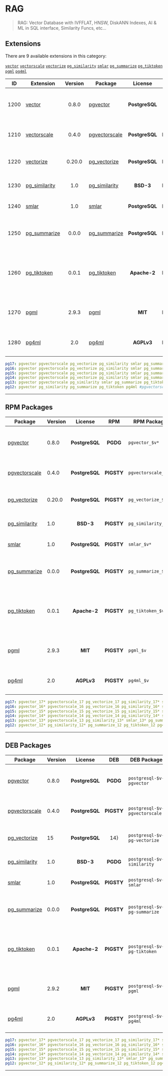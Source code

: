 # RAG


> RAG: Vector Database with IVFFLAT, HNSW, DiskANN Indexes, AI & ML in SQL interface, Similarity Funcs, etc... 
## Extensions


There are 9 available extensions in this category:

[`vector`](/vector) [`vectorscale`](/vectorscale) [`vectorize`](/vectorize) [`pg_similarity`](/pg_similarity) [`smlar`](/smlar) [`pg_summarize`](/pg_summarize) [`pg_tiktoken`](/pg_tiktoken) [`pgml`](/pgml) [`pg4ml`](/pg4ml)


| ID | Extension | Version | Package | License | RPM | DEB | Website | `Bin` | `LOAD` | `DYLIB` | `DDL` | Description |
|:--:|-----------|:-------:|---------|:-------:|:---:|:---:|:-------:|:-----:|:------:|:-------:|:-----:|-------------|
| 1200 | [vector](/vector) | 0.8.0 | [pgvector](/vector) | **<span class="tcblue">PostgreSQL</span>** | **<span class="tccyan">PGDG</span>** | **<span class="tccyan">PGDG</span>** | [LINK](https://github.com/pgvector/pgvector) |  |  | <span class="tcblue">✔</span> | <span class="tcblue">✔</span> | vector data type and ivfflat and hnsw access methods |
| 1210 | [vectorscale](/vectorscale) | 0.4.0 | [pgvectorscale](/vectorscale) | **<span class="tcblue">PostgreSQL</span>** | **<span class="tcwarn">PIGSTY</span>** | **<span class="tcwarn">PIGSTY</span>** | [LINK](https://github.com/timescale/pgvectorscale) |  |  | <span class="tcblue">✔</span> | <span class="tcblue">✔</span> | pgvectorscale:  Advanced indexing for vector data |
| 1220 | [vectorize](/vectorize) | 0.20.0 | [pg_vectorize](/vectorize) | **<span class="tcblue">PostgreSQL</span>** | **<span class="tcwarn">PIGSTY</span>** | 14} | [LINK](https://github.com/tembo-io/pg_vectorize) |  |  | <span class="tcblue">✔</span> | <span class="tcblue">✔</span> | The simplest way to do vector search on Postgres |
| 1230 | [pg_similarity](/pg_similarity) | 1.0 | [pg_similarity](/pg_similarity) | **<span class="tcblue">BSD-3</span>** | **<span class="tcwarn">PIGSTY</span>** | **<span class="tccyan">PGDG</span>** | [LINK](https://github.com/eulerto/pg_similarity) |  |  | <span class="tcblue">✔</span> | <span class="tcblue">✔</span> | support similarity queries |
| 1240 | [smlar](/smlar) | 1.0 | [smlar](/smlar) | **<span class="tcblue">PostgreSQL</span>** | **<span class="tcwarn">PIGSTY</span>** | **<span class="tcwarn">PIGSTY</span>** | [LINK](https://github.com/jirutka/smlar) |  |  | <span class="tcblue">✔</span> | <span class="tcblue">✔</span> | Effective similarity search |
| 1250 | [pg_summarize](/pg_summarize) | 0.0.0 | [pg_summarize](/pg_summarize) | **<span class="tcblue">PostgreSQL</span>** | **<span class="tcwarn">PIGSTY</span>** | **<span class="tcwarn">PIGSTY</span>** | [LINK](https://github.com/HexaCluster/pg_summarize) |  |  | <span class="tcblue">✔</span> | <span class="tcblue">✔</span> | Text Summarization using LLMs. Built using pgrx |
| 1260 | [pg_tiktoken](/pg_tiktoken) | 0.0.1 | [pg_tiktoken](/pg_tiktoken) | **<span class="tccyan">Apache-2</span>** | **<span class="tcwarn">PIGSTY</span>** | **<span class="tcwarn">PIGSTY</span>** | [LINK](https://github.com/kelvich/pg_tiktoken) |  |  | <span class="tcblue">✔</span> | <span class="tcblue">✔</span> | pg_tictoken: tiktoken tokenizer for use with OpenAI models in postgres |
| 1270 | [pgml](/pgml) | 2.9.3 | [pgml](/pgml) | **<span class="tcblue">MIT</span>** | **<span class="tcwarn">PIGSTY</span>** | **<span class="tcwarn">PIGSTY</span>** | [LINK](https://github.com/postgresml/postgresml) |  | <span class="tcred">❗</span> | <span class="tcblue">✔</span> | <span class="tcblue">✔</span> | PostgresML: Run AL/ML workloads with SQL interface |
| 1280 | [pg4ml](/pg4ml) | 2.0 | [pg4ml](/pg4ml) | **<span class="tcwarn">AGPLv3</span>** | **<span class="tcwarn">PIGSTY</span>** | **<span class="tcwarn">PIGSTY</span>** | [LINK](https://gitee.com/guotiecheng/plpgsql_pg4ml) |  |  | <span class="tcwarn">✘</span> | <span class="tcblue">✔</span> | Machine learning framework for PostgreSQL |



```yaml
pg17: pgvector pgvectorscale pg_vectorize pg_similarity smlar pg_summarize pg_tiktoken pg4ml #pgml
pg16: pgvector pgvectorscale pg_vectorize pg_similarity smlar pg_summarize pg_tiktoken pgml pg4ml
pg15: pgvector pgvectorscale pg_vectorize pg_similarity smlar pg_summarize pg_tiktoken pgml pg4ml
pg14: pgvector pgvectorscale pg_vectorize pg_similarity smlar pg_summarize pg_tiktoken pgml pg4ml
pg13: pgvector pgvectorscale pg_similarity smlar pg_summarize pg_tiktoken pg4ml #pg_vectorize #pgml
pg12: pgvector pg_similarity pg_summarize pg_tiktoken pg4ml #pgvectorscale #pg_vectorize #smlar #pgml
```



--------

## RPM Packages


| Package | Version | License | RPM | RPM Package | 17 | 16 | 15 | 14 | 13 | 12 | Description |
|---------|---------|:-------:|:---:|-------------|:--:|:--:|:--:|:--:|:--:|:--:|-------------|
| [pgvector](/vector) | 0.8.0 | **<span class="tcblue">PostgreSQL</span>** | **<span class="tccyan">PGDG</span>** | `pgvector_$v*` | **<span class="tccyan">✔</span>** | **<span class="tccyan">✔</span>** | **<span class="tccyan">✔</span>** | **<span class="tccyan">✔</span>** | **<span class="tccyan">✔</span>** | **<span class="tccyan">✔</span>** | vector data type and ivfflat and hnsw access methods |
| [pgvectorscale](/vectorscale) | 0.4.0 | **<span class="tcblue">PostgreSQL</span>** | **<span class="tcwarn">PIGSTY</span>** | `pgvectorscale_$v` | **<span class="tcwarn">✔</span>** | **<span class="tcwarn">✔</span>** | **<span class="tcwarn">✔</span>** | **<span class="tcwarn">✔</span>** | **<span class="tcwarn">✔</span>** |  | pgvectorscale:  Advanced indexing for vector data |
| [pg_vectorize](/vectorize) | 0.20.0 | **<span class="tcblue">PostgreSQL</span>** | **<span class="tcwarn">PIGSTY</span>** | `pg_vectorize_$v` | **<span class="tcwarn">✔</span>** | **<span class="tcwarn">✔</span>** | **<span class="tcwarn">✔</span>** | **<span class="tcwarn">✔</span>** |  |  | The simplest way to do vector search on Postgres |
| [pg_similarity](/pg_similarity) | 1.0 | **<span class="tcblue">BSD-3</span>** | **<span class="tcwarn">PIGSTY</span>** | `pg_similarity_$v*` | **<span class="tcwarn">✔</span>** | **<span class="tcwarn">✔</span>** | **<span class="tcwarn">✔</span>** | **<span class="tcwarn">✔</span>** | **<span class="tcwarn">✔</span>** | **<span class="tcwarn">✔</span>** | support similarity queries |
| [smlar](/smlar) | 1.0 | **<span class="tcblue">PostgreSQL</span>** | **<span class="tcwarn">PIGSTY</span>** | `smlar_$v*` | **<span class="tcwarn">✔</span>** | **<span class="tcwarn">✔</span>** | **<span class="tcwarn">✔</span>** | **<span class="tcwarn">✔</span>** | **<span class="tcwarn">✔</span>** |  | Effective similarity search |
| [pg_summarize](/pg_summarize) | 0.0.0 | **<span class="tcblue">PostgreSQL</span>** | **<span class="tcwarn">PIGSTY</span>** | `pg_summarize_$v` | **<span class="tcwarn">✔</span>** | **<span class="tcwarn">✔</span>** | **<span class="tcwarn">✔</span>** | **<span class="tcwarn">✔</span>** | **<span class="tcwarn">✔</span>** | **<span class="tcwarn">✔</span>** | Text Summarization using LLMs. Built using pgrx |
| [pg_tiktoken](/pg_tiktoken) | 0.0.1 | **<span class="tccyan">Apache-2</span>** | **<span class="tcwarn">PIGSTY</span>** | `pg_tiktoken_$v` | **<span class="tcwarn">✔</span>** | **<span class="tcwarn">✔</span>** | **<span class="tcwarn">✔</span>** | **<span class="tcwarn">✔</span>** | **<span class="tcwarn">✔</span>** | **<span class="tcwarn">✔</span>** | pg_tictoken: tiktoken tokenizer for use with OpenAI models in postgres |
| [pgml](/pgml) | 2.9.3 | **<span class="tcblue">MIT</span>** | **<span class="tcwarn">PIGSTY</span>** | `pgml_$v` |  | **<span class="tcwarn">✔</span>** | **<span class="tcwarn">✔</span>** | **<span class="tcwarn">✔</span>** |  |  | PostgresML: Run AL/ML workloads with SQL interface |
| [pg4ml](/pg4ml) | 2.0 | **<span class="tcwarn">AGPLv3</span>** | **<span class="tcwarn">PIGSTY</span>** | `pg4ml_$v` | **<span class="tcwarn">✔</span>** | **<span class="tcwarn">✔</span>** | **<span class="tcwarn">✔</span>** | **<span class="tcwarn">✔</span>** | **<span class="tcwarn">✔</span>** | **<span class="tcwarn">✔</span>** | Machine learning framework for PostgreSQL |



```yaml
pg17: pgvector_17* pgvectorscale_17 pg_vectorize_17 pg_similarity_17* smlar_17* pg_summarize_17 pg_tiktoken_17 pg4ml_17 #pgml_17
pg16: pgvector_16* pgvectorscale_16 pg_vectorize_16 pg_similarity_16* smlar_16* pg_summarize_16 pg_tiktoken_16 pgml_16 pg4ml_16
pg15: pgvector_15* pgvectorscale_15 pg_vectorize_15 pg_similarity_15* smlar_15* pg_summarize_15 pg_tiktoken_15 pgml_15 pg4ml_15
pg14: pgvector_14* pgvectorscale_14 pg_vectorize_14 pg_similarity_14* smlar_14* pg_summarize_14 pg_tiktoken_14 pgml_14 pg4ml_14
pg13: pgvector_13* pgvectorscale_13 pg_similarity_13* smlar_13* pg_summarize_13 pg_tiktoken_13 pg4ml_13 #pg_vectorize_13 #pgml_13
pg12: pgvector_12* pg_similarity_12* pg_summarize_12 pg_tiktoken_12 pg4ml_12 #pgvectorscale_12 #pg_vectorize_12 #smlar_12* #pgml_12
```



--------

## DEB Packages


| Package | Version | License | DEB | DEB Package | 17 | 16 | 15 | 14 | 13 | 12 | Description |
|---------|---------|:-------:|:---:|-------------|:--:|:--:|:--:|:--:|:--:|:--:|-------------|
| [pgvector](/vector) | 0.8.0 | **<span class="tcblue">PostgreSQL</span>** | **<span class="tccyan">PGDG</span>** | `postgresql-$v-pgvector` | **<span class="tccyan">✔</span>** | **<span class="tccyan">✔</span>** | **<span class="tccyan">✔</span>** | **<span class="tccyan">✔</span>** | **<span class="tccyan">✔</span>** | **<span class="tccyan">✔</span>** | vector data type and ivfflat and hnsw access methods |
| [pgvectorscale](/vectorscale) | 0.4.0 | **<span class="tcblue">PostgreSQL</span>** | **<span class="tcwarn">PIGSTY</span>** | `postgresql-$v-pgvectorscale` | **<span class="tcwarn">✔</span>** | **<span class="tcwarn">✔</span>** | **<span class="tcwarn">✔</span>** | **<span class="tcwarn">✔</span>** | **<span class="tcwarn">✔</span>** |  | pgvectorscale:  Advanced indexing for vector data |
| [pg_vectorize](/vectorize) | 15 | **<span class="tcblue">PostgreSQL</span>** | 14} | `postgresql-$v-pg-vectorize` | <span class="tcblue">✔</span> | <span class="tcblue">✔</span> | <span class="tcblue">✔</span> | <span class="tcblue">✔</span> |  |  | The simplest way to do vector search on Postgres |
| [pg_similarity](/pg_similarity) | 1.0 | **<span class="tcblue">BSD-3</span>** | **<span class="tccyan">PGDG</span>** | `postgresql-$v-similarity` | **<span class="tccyan">✔</span>** | **<span class="tccyan">✔</span>** | **<span class="tccyan">✔</span>** | **<span class="tccyan">✔</span>** | **<span class="tccyan">✔</span>** | **<span class="tccyan">✔</span>** | support similarity queries |
| [smlar](/smlar) | 1.0 | **<span class="tcblue">PostgreSQL</span>** | **<span class="tcwarn">PIGSTY</span>** | `postgresql-$v-smlar` | **<span class="tcwarn">✔</span>** | **<span class="tcwarn">✔</span>** | **<span class="tcwarn">✔</span>** | **<span class="tcwarn">✔</span>** | **<span class="tcwarn">✔</span>** |  | Effective similarity search |
| [pg_summarize](/pg_summarize) | 0.0.0 | **<span class="tcblue">PostgreSQL</span>** | **<span class="tcwarn">PIGSTY</span>** | `postgresql-$v-pg-summarize` | **<span class="tcwarn">✔</span>** | **<span class="tcwarn">✔</span>** | **<span class="tcwarn">✔</span>** | **<span class="tcwarn">✔</span>** | **<span class="tcwarn">✔</span>** | **<span class="tcwarn">✔</span>** | Text Summarization using LLMs. Built using pgrx |
| [pg_tiktoken](/pg_tiktoken) | 0.0.1 | **<span class="tccyan">Apache-2</span>** | **<span class="tcwarn">PIGSTY</span>** | `postgresql-$v-pg-tiktoken` | **<span class="tcwarn">✔</span>** | **<span class="tcwarn">✔</span>** | **<span class="tcwarn">✔</span>** | **<span class="tcwarn">✔</span>** | **<span class="tcwarn">✔</span>** | **<span class="tcwarn">✔</span>** | pg_tictoken: tiktoken tokenizer for use with OpenAI models in postgres |
| [pgml](/pgml) | 2.9.2 | **<span class="tcblue">MIT</span>** | **<span class="tcwarn">PIGSTY</span>** | `postgresql-$v-pgml` |  | **<span class="tcwarn">✔</span>** | **<span class="tcwarn">✔</span>** | **<span class="tcwarn">✔</span>** |  |  | PostgresML: Run AL/ML workloads with SQL interface |
| [pg4ml](/pg4ml) | 2.0 | **<span class="tcwarn">AGPLv3</span>** | **<span class="tcwarn">PIGSTY</span>** | `postgresql-$v-pg4ml` | **<span class="tcwarn">✔</span>** | **<span class="tcwarn">✔</span>** | **<span class="tcwarn">✔</span>** | **<span class="tcwarn">✔</span>** | **<span class="tcwarn">✔</span>** | **<span class="tcwarn">✔</span>** | Machine learning framework for PostgreSQL |



```yaml
pg17: pgvector_17* pgvectorscale_17 pg_vectorize_17 pg_similarity_17* smlar_17* pg_summarize_17 pg_tiktoken_17 pg4ml_17 #pgml_17
pg16: pgvector_16* pgvectorscale_16 pg_vectorize_16 pg_similarity_16* smlar_16* pg_summarize_16 pg_tiktoken_16 pgml_16 pg4ml_16
pg15: pgvector_15* pgvectorscale_15 pg_vectorize_15 pg_similarity_15* smlar_15* pg_summarize_15 pg_tiktoken_15 pgml_15 pg4ml_15
pg14: pgvector_14* pgvectorscale_14 pg_vectorize_14 pg_similarity_14* smlar_14* pg_summarize_14 pg_tiktoken_14 pgml_14 pg4ml_14
pg13: pgvector_13* pgvectorscale_13 pg_similarity_13* smlar_13* pg_summarize_13 pg_tiktoken_13 pg4ml_13 #pg_vectorize_13 #pgml_13
pg12: pgvector_12* pg_similarity_12* pg_summarize_12 pg_tiktoken_12 pg4ml_12 #pgvectorscale_12 #pg_vectorize_12 #smlar_12* #pgml_12
```



--------

